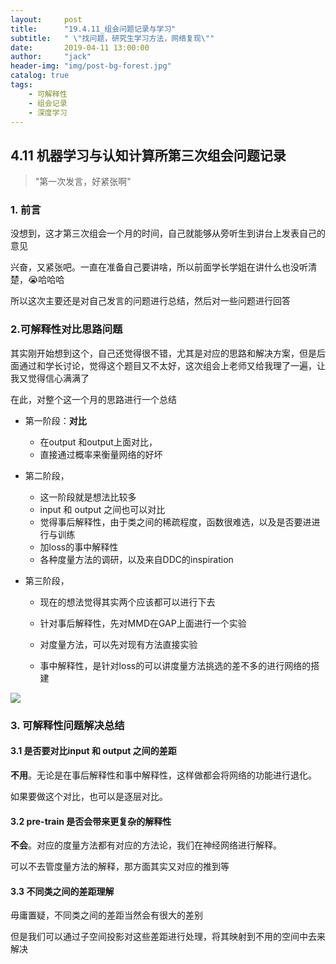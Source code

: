 ```yaml
---
layout:     post
title:      "19.4.11_组会问题记录与学习"
subtitle:   " \"找问题，研究生学习方法，网络复现\""
date:       2019-04-11 13:00:00
author:     "jack"
header-img: "img/post-bg-forest.jpg"
catalog: true
tags:
    - 可解释性
    - 组会记录
    - 深度学习
---
```


## 4.11 机器学习与认知计算所第三次组会问题记录

> "第一次发言，好紧张啊"

### 1. 前言

没想到，这才第三次组会一个月的时间，自己就能够从旁听生到讲台上发表自己的意见

兴奋，又紧张吧。一直在准备自己要讲啥，所以前面学长学姐在讲什么也没听清楚，😭哈哈哈

所以这次主要还是对自己发言的问题进行总结，然后对一些问题进行回答

### 2.可解释性对比思路问题

其实刚开始想到这个，自己还觉得很不错，尤其是对应的思路和解决方案，但是后面通过和学长讨论，觉得这个题目又不太好，这次组会上老师又给我理了一遍，让我又觉得信心满满了

在此，对整个这一个月的思路进行一个总结

+ 第一阶段：**对比**

  + 在output 和output上面对比，
  + 直接通过概率来衡量网络的好坏

+ 第二阶段，

  + 这一阶段就是想法比较多

  - input 和 output 之间也可以对比
  - 觉得事后解释性，由于类之间的稀疏程度，函数很难选，以及是否要进进行与训练
  - 加loss的事中解释性
  - 各种度量方法的调研，以及来自DDC的inspiration

+ 第三阶段，

  + 现在的想法觉得其实两个应该都可以进行下去  

  + 针对事后解释性，先对MMD在GAP上面进行一个实验
  + 对度量方法，可以先对现有方法直接实验
  + 事中解释性，是针对loss的可以讲度量方法挑选的差不多的进行网络的搭建

![](https://ws1.sinaimg.cn/large/007bgNxTly1g24pncuzimj31k00w0aj8.jpg)

### 3. 可解释性问题解决总结

#### 3.1 是否要对比input 和 output 之间的差距

**不用**。无论是在事后解释性和事中解释性，这样做都会将网络的功能进行退化。

如果要做这个对比，也可以是逐层对比。

#### 3.2 pre-train 是否会带来更复杂的解释性

**不会**。对应的度量方法都有对应的方法论，我们在神经网络进行解释。

可以不去管度量方法的解释，那方面其实又对应的推到等

#### 3.3  不同类之间的差距理解

毋庸置疑，不同类之间的差距当然会有很大的差别

但是我们可以通过子空间投影对这些差距进行处理，将其映射到不用的空间中去来解决

